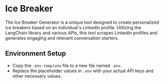 # Ice Breaker

The Ice Breaker Generator is a unique tool designed to create personalized ice breakers based on an individual's LinkedIn profile. Utilizing the LangChain library and various APIs, this tool scrapes LinkedIn profiles and generates engaging and relevant conversation starters.

## Environment Setup

- Copy the `.env.template` file to a new file named `.env`.
- Replace the placeholder values in `.env` with your actual API keys and other necessary values.
